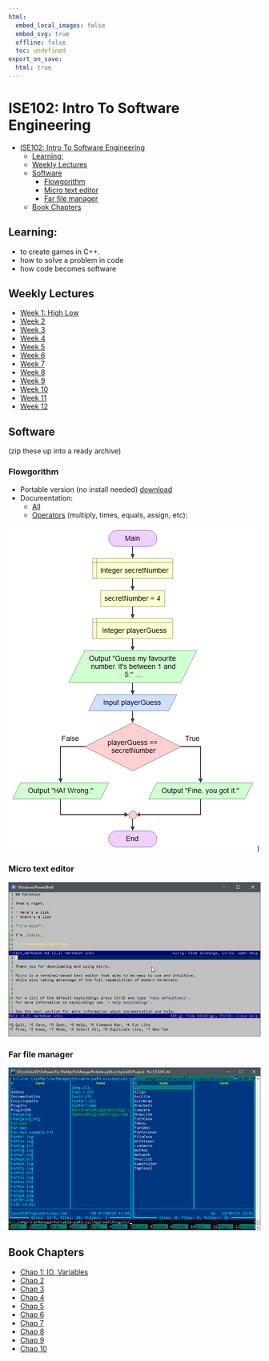 ```yaml
---
html:
  embed_local_images: false
  embed_svg: true
  offline: false
  toc: undefined
export_on_save:
  html: true
---
```

# ISE102: Intro To Software Engineering


<!-- @import "[TOC]" {cmd="toc" depthFrom=1 depthTo=6 orderedList=false} -->

<!-- code_chunk_output -->

- [ISE102: Intro To Software Engineering](#ise102-intro-to-software-engineering)
  - [Learning:](#learning)
  - [Weekly Lectures](#weekly-lectures)
  - [Software](#software)
    - [Flowgorithm](#flowgorithm)
    - [Micro text editor](#micro-text-editor)
    - [Far file manager](#far-file-manager)
  - [Book Chapters](#book-chapters)

<!-- /code_chunk_output -->


## Learning:
  - to create games in C++.
  - how to solve a problem in code
  - how code becomes software

## Weekly Lectures
* [Week 1: High Low](week1_notes.html)
* [Week 2](week2_notes.html)
* [Week 3](week3_notes.html)
* [Week 4](week4_notes.html)
* [Week 5](week5_notes.html)
* [Week 6](week6_notes.html)
* [Week 7](week7_notes.html)
* [Week 8](week8_notes.html)
* [Week 9](week9_notes.html)
* [Week 10](week10_notes.html)
* [Week 11](week11_notes.html)
* [Week 12](week12_notes.html)

## Software

(zip these up into a ready archive)

### Flowgorithm
* Portable version (no install needed) [download](http://flowgorithm.altervista.org/#elf_l1_Lw)
* Documentation:
  - [All](http://www.flowgorithm.org/documentation/)
  - [Operators](http://www.flowgorithm.org/documentation/operators.htm) (multiply, times, equals, assign, etc): 

![guess number](assets/week1/guess_number.png))

### Micro text editor

![Micro command line text editor](assets/index/micro.png)

### Far file manager

![Far](assets/index/far_man_x64.png)

## Book Chapters

* [Chap 1: IO, Variables](book_1/chap1_cpp_games.pdf)
* [Chap 2](book_2/chap2_cpp_games.pdf)
* [Chap 3](book_3/chap3_cpp_games.pdf)
* [Chap 4](book_4/chap4_cpp_games.pdf)
* [Chap 5](book_5/chap5_cpp_games.pdf)
* [Chap 6](book_6/chap6_cpp_games.pdf)
* [Chap 7](book_7/chap7_cpp_games.pdf)
* [Chap 8](book_8/chap8_cpp_games.pdf)
* [Chap 9](book_9/chap9_cpp_games.pdf)
* [Chap 10](book_10/chap10_cpp_games.pdf)
